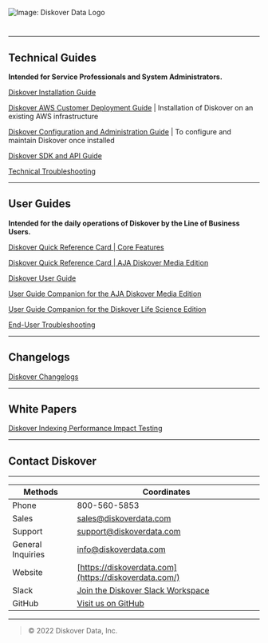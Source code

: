 ![Image: Diskover Data Logo](images/logo_diskover_data_tm_header_no_background.png)

# 

___
## Technical Guides

**Intended for Service Professionals and System Administrators.**

[Diskover Installation Guide](https://docs.diskoverdata.com/diskover_installation_guide/)

[Diskover AWS Customer Deployment Guide](https://docs.diskoverdata.com/diskover_aws_deployment_guide/) | Installation of Diskover on an existing AWS infrastructure

[Diskover Configuration and Administration Guide](https://docs.diskoverdata.com/diskover_configuration_and_administration_guide/) | To configure and maintain Diskover once installed

[Diskover SDK and API Guide](https://docs.diskoverdata.com/diskover_dev_guide/)

[Technical Troubleshooting](https://docs.diskoverdata.com/diskover_troubleshooting_tech/)

___
## User Guides

**Intended for the daily operations of Diskover by the Line of Business Users.**

[Diskover Quick Reference Card | Core Features](images/quick_reference_card_diskover_core_features_20230206.pdf)

[Diskover Quick Reference Card | AJA Diskover Media Edition](images/quick_reference_card_diskover_media_edition_20230606.pdf)

[Diskover User Guide](https://docs.diskoverdata.com/diskover_user_guide/)

[User Guide Companion for the AJA Diskover Media Edition](https://docs.diskoverdata.com/diskover_user_guide_companion_aja_media_edition/)

[User Guide Companion for the Diskover Life Science Edition](https://docs.diskoverdata.com/diskover_user_guide_companion_life_science_edition/)

[End-User Troubleshooting](https://docs.diskoverdata.com/diskover_troubleshooting_end_user/)

___
## Changelogs

[Diskover Changelogs](https://docs.diskoverdata.com/diskover_changelogs/)

___
## White Papers

[Diskover Indexing Performance Impact Testing](https://docs.diskoverdata.com/diskover_white_paper_indexing_performance_impact_testing/)

___
## Contact Diskover

___
|Methods|Coordinates|
|---|---|
|Phone |800-560-5853 |
|Sales |[sales@diskoverdata.com](mailto:sales@diskoverdata.com)  |
|Support |[support@diskoverdata.com](mailto:support@diskoverdata.com)  |
|General Inquiries|[info@diskoverdata.com](mailto:info@diskoverdata.com)  |
|Website |[https://diskoverdata.com](https://diskoverdata.com/)  |
|Slack |[Join the Diskover Slack Workspace](https://join.slack.com/t/diskoverworkspace/shared_invite/enQtNzQ0NjE1Njk5MjIyLWI4NWQ0MjFhYzQyMTRhMzk4NTQ3YjBlYjJiMDk1YWUzMTZmZjI1MTdhYTA3NzAzNTU0MDc5NDA2ZDI4OWRiMjM) |
|GitHub |[Visit us on GitHub](https://github.com/diskoverdata/)  |

___
>© 2022 Diskover Data, Inc.
